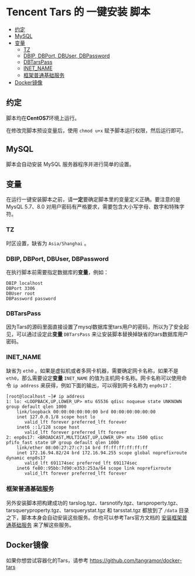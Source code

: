 # Tencent Tars 的 一键安装 脚本

* [约定](#约定)
* [MySQL](#mysql)
* [变量](#变量)
  * [TZ](#tz)
  * [DBIP, DBPort, DBUser, DBPassword](#dbip-dbport-dbuser-dbpassword)
  * [DBTarsPass](#dbtarspass)
  * [INET_NAME](#inet_name)
  * [框架普通基础服务](#框架普通基础服务)
* [Docker镜像](#docker镜像)


约定
-----

脚本均在**CentOS7**环境上运行。

在修改完脚本预设变量后，使用 `chmod u+x` 赋予脚本运行权限，然后运行即可。


MySQL
-----

脚本会自动安装 MySQL 服务器程序并进行简单的设置。


变量
--------

在运行一键安装脚本之前，请**一定**要确定脚本里的变量定义正确。要注意的是 MysQL 5.7、8.0 对用户密码有严格要求，需要包含大小写字母、数字和特殊字符。

### TZ

时区设置，缺省为 `Asia/Shanghai` 。


### DBIP, DBPort, DBUser, DBPassword

在执行脚本前需要指定数据库的**变量**，例如：
```
DBIP localhost
DBPort 3306
DBUser root
DBPassword password
```


### DBTarsPass

因为Tars的源码里面直接设置了mysql数据库里tars用户的密码，所以为了安全起见，可以通过设定此**变量** `DBTarsPass` 来让安装脚本替换掉缺省的tars数据库用户密码。


### INET_NAME
缺省为 `eth0` 。如果是虚拟机或者多网卡机器，需要确定网卡名称，如果不是 `eth0`，那么需要设定**变量** `INET_NAME` 的值为主机网卡名称。网卡名称可以使用命令 `ip address` 来获得，例如下面的输出，可以得到网卡名称为 `enp0s17`：
```
[root@localhost ~]# ip address
1: lo: <LOOPBACK,UP,LOWER_UP> mtu 65536 qdisc noqueue state UNKNOWN group default qlen 1000
    link/loopback 00:00:00:00:00:00 brd 00:00:00:00:00:00
    inet 127.0.0.1/8 scope host lo
       valid_lft forever preferred_lft forever
    inet6 ::1/128 scope host 
       valid_lft forever preferred_lft forever
2: enp0s17: <BROADCAST,MULTICAST,UP,LOWER_UP> mtu 1500 qdisc pfifo_fast state UP group default qlen 1000
    link/ether 08:00:27:27:c7:14 brd ff:ff:ff:ff:ff:ff
    inet 172.16.94.82/24 brd 172.16.94.255 scope global noprefixroute dynamic enp0s17
       valid_lft 691174sec preferred_lft 691174sec
    inet6 fe80::95bb:7d90:e353:253a/64 scope link noprefixroute 
       valid_lft forever preferred_lft forever
```


### 框架普通基础服务
另外安装脚本把构建成功的 tarslog.tgz、tarsnotify.tgz、tarsproperty.tgz、tarsqueryproperty.tgz、tarsquerystat.tgz 和 tarsstat.tgz 都放到了 `/data` 目录之下，脚本本身会自动安装这些服务。你也可以参考Tars官方文档的 [安装框架普通基础服务](https://github.com/Tencent/Tars/blob/master/Install.md#44-%E5%AE%89%E8%A3%85%E6%A1%86%E6%9E%B6%E6%99%AE%E9%80%9A%E5%9F%BA%E7%A1%80%E6%9C%8D%E5%8A%A1) 来了解这些服务。


Docker镜像
-----------

如果你想尝试容器化的Tars，请参考 https://github.com/tangramor/docker-tars 

